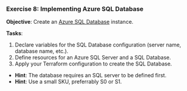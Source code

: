 ### Exercise 8: Implementing Azure SQL Database

**Objective**: Create an [Azure SQL Database](https://registry.terraform.io/providers/hashicorp/azurerm/latest/docs/resources/mssql_database) instance.

**Tasks**:
1. Declare variables for the SQL Database configuration (server name, database name, etc.).
2. Define resources for an Azure SQL Server and a SQL Database.
3. Apply your Terraform configuration to create the SQL Database.

- **Hint**: The database requires an SQL server to be defined first.
- **Hint**: Use a small SKU, preferrably S0 or S1.